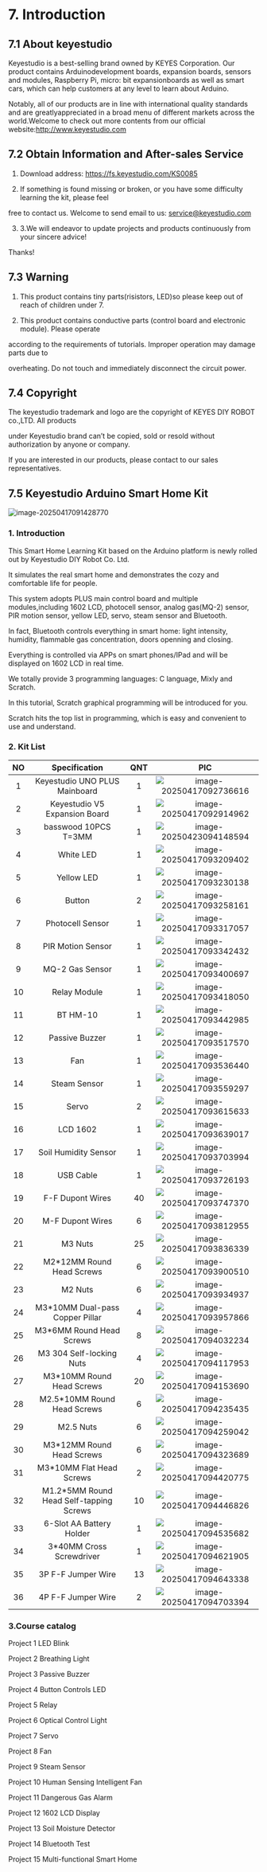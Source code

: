 # 7. Introduction

## 7.1 About keyestudio

Keyestudio is a best-selling brand owned by KEYES Corporation. Our product contains Arduinodevelopment boards, expansion boards, sensors and modules, Raspberry Pi, micro: bit expansionboards as well as smart cars, which can help customers at any level to learn about Arduino.

Notably, all of our products are in line with international quality standards and are greatlyappreciated in a broad menu of different markets across the world.Welcome to check out more contents from our official website:<http://www.keyestudio.com>

## 7.2 Obtain Information and After-sales Service

1. Download address: <https://fs.keyestudio.com/KS0085>

2. If something is found missing or broken, or you have some difficulty learning the kit, please feel

free to contact us. Welcome to send email to us: <service@keyestudio.com>

3. 3.We will endeavor to update projects and products continuously from your sincere advice!

Thanks!

## 7.3 Warning

1. This product contains tiny parts(risistors, LED)so please keep out of reach of children under 7.

2. This product contains conductive parts (control board and electronic module). Please operate

according to the requirements of tutorials. Improper operation may damage parts due to

overheating. Do not touch and immediately disconnect the circuit power.

## 7.4 Copyright

The keyestudio trademark and logo are the copyright of KEYES DIY ROBOT co.,LTD. All products

under Keyestudio brand can’t be copied, sold or resold without authorization by anyone or company.

If you are interested in our products, please contact to our sales representatives.

## 7.5 Keyestudio Arduino Smart Home Kit

![image-20250417091428770](media/image-20250417091428770.png)

### 1. Introduction

This Smart Home Learning Kit based on the Arduino platform is newly rolled out by Keyestudio DIY Robot Co. Ltd.

It simulates the real smart home and demonstrates the cozy and comfortable life for people.

This system adopts PLUS main control board and multiple modules,including 1602 LCD, photocell sensor, analog gas(MQ-2) sensor, PIR motion sensor, yellow LED, servo, steam sensor and Bluetooth.

In fact, Bluetooth controls everything in smart home: light intensity, humidity, flammable gas concentration, doors openning and closing. 

Everything is controlled via APPs on smart phones/IPad and will be displayed on 1602 LCD in real time.

We totally provide 3 programming languages: C language, Mixly and Scratch.

In this tutorial, Scratch graphical programming will be introduced for you. 

Scratch hits the top list in programming, which is easy and convenient to use and understand.



### 2. Kit List

|  NO  |              Specification              | QNT  |                             PIC                              |
| :--: | :-------------------------------------: | :--: | :----------------------------------------------------------: |
|  1   |      Keyestudio UNO PLUS Mainboard      |  1   | ![image-20250417092736616](media/image-20250417092736616.png) |
|  2   |      Keyestudio V5 Expansion Board      |  1   | ![image-20250417092914962](media/image-20250417092914962.png) |
|  3   |          basswood 10PCS T=3MM           |  1   | ![image-20250423094148594](media/image-20250423094148594.png) |
|  4   |                White LED                |  1   | ![image-20250417093209402](media/image-20250417093209402.png) |
|  5   |               Yellow LED                |  1   | ![image-20250417093230138](media/image-20250417093230138.png) |
|  6   |                 Button                  |  2   | ![image-20250417093258161](media/image-20250417093258161.png) |
|  7   |            Photocell Sensor             |  1   | ![image-20250417093317057](media/image-20250417093317057.png) |
|  8   |            PIR Motion Sensor            |  1   | ![image-20250417093342432](media/image-20250417093342432.png) |
|  9   |             MQ-2 Gas Sensor             |  1   | ![image-20250417093400697](media/image-20250417093400697.png) |
|  10  |              Relay Module               |  1   | ![image-20250417093418050](media/image-20250417093418050.png) |
|  11  |                BT HM-10                 |  1   | ![image-20250417093442985](media/image-20250417093442985.png) |
|  12  |             Passive Buzzer              |  1   | ![image-20250417093517570](media/image-20250417093517570.png) |
|  13  |                   Fan                   |  1   | ![image-20250417093536440](media/image-20250417093536440.png) |
|  14  |              Steam Sensor               |  1   | ![image-20250417093559297](media/image-20250417093559297.png) |
|  15  |                  Servo                  |  2   | ![image-20250417093615633](media/image-20250417093615633.png) |
|  16  |                LCD 1602                 |  1   | ![image-20250417093639017](media/image-20250417093639017.png) |
|  17  |          Soil Humidity Sensor           |  1   | ![image-20250417093703994](media/image-20250417093703994.png) |
|  18  |                USB Cable                |  1   | ![image-20250417093726193](media/image-20250417093726193.png) |
|  19  |            F-F Dupont Wires             |  40  | ![image-20250417093747370](media/image-20250417093747370.png) |
|  20  |            M-F Dupont Wires             |  6   | ![image-20250417093812955](media/image-20250417093812955.png) |
|  21  |                 M3 Nuts                 |  25  | ![image-20250417093836339](media/image-20250417093836339.png) |
|  22  |        M2*12MM Round Head Screws        |  6   | ![image-20250417093900510](media/image-20250417093900510.png) |
|  23  |                 M2 Nuts                 |  6   | ![image-20250417093934937](media/image-20250417093934937.png) |
|  24  |     M3*10MM Dual-pass Copper Pillar     |  4   | ![image-20250417093957866](media/image-20250417093957866.png) |
|  25  |        M3*6MM Round Head Screws         |  8   | ![image-20250417094032234](media/image-20250417094032234.png) |
|  26  |        M3 304 Self-locking Nuts         |  4   | ![image-20250417094117953](media/image-20250417094117953.png) |
|  27  |        M3*10MM Round Head Screws        |  20  | ![image-20250417094153690](media/image-20250417094153690.png) |
|  28  |       M2.5*10MM Round Head Screws       |  6   | ![image-20250417094235435](media/image-20250417094235435.png) |
|  29  |                M2.5 Nuts                |  6   | ![image-20250417094259042](media/image-20250417094259042.png) |
|  30  |        M3*12MM Round Head Screws        |  6   | ![image-20250417094323689](media/image-20250417094323689.png) |
|  31  |        M3*10MM Flat Head Screws         |  2   | ![image-20250417094420775](media/image-20250417094420775.png) |
|  32  | M1.2*5MM Round Head Self-tapping Screws |  10  | ![image-20250417094446826](media/image-20250417094446826.png) |
|  33  |        6-Slot AA Battery Holder         |  1   | ![image-20250417094535682](media/image-20250417094535682.png) |
|  34  |        3*40MM Cross Screwdriver         |  1   | ![image-20250417094621905](media/image-20250417094621905.png) |
|  35  |           3P F-F Jumper Wire            |  13  | ![image-20250417094643338](media/image-20250417094643338.png) |
|  36  |           4P F-F Jumper Wire            |  2   | ![image-20250417094703394](media/image-20250417094703394.png) |

### 3.Course catalog

Project 1 LED Blink

Project 2 Breathing Light

Project 3 Passive Buzzer

Project 4 Button Controls LED

Project 5 Relay

Project 6 Optical Control Light

Project 7 Servo

Project 8 Fan

Project 9 Steam Sensor

Project 10 Human Sensing Intelligent Fan 

Project 11 Dangerous Gas Alarm

Project 12 1602 LCD Display

Project 13 Soil Moisture Detector

Project 14 Bluetooth Test

Project 15 Multi-functional Smart Home

